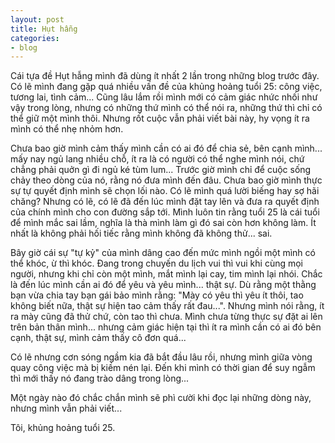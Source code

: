 ```yaml
---
layout: post
title: Hụt hẫng
categories:
- blog
---
```


Cái tựa đề Hụt hẫng mình đã dùng ít nhất 2 lần trong những blog trước đây. Có lẽ mình đang gặp quá nhiều vấn đề của khủng hoảng tuổi 25: công việc, tương lai, tình cảm... Cũng lâu lắm rồi mình mới có cảm giác nhức nhối như vậy trong lòng, nhưng có những thứ mình có thể nói ra, những thứ thì chỉ có thể giữ một mình thôi. Nhưng rốt cuộc vẫn phải viết bài này, hy vọng ít ra mình có thể nhẹ nhỏm hơn. 

Chưa bao giờ mình cảm thấy mình cần có ai đó để chia sẻ, bên cạnh mình... mấy nay ngủ lang nhiều chỗ, ít ra là có người có thể nghe mình nói, chứ chẳng phải quởn gì đi ngủ ké tùm lum... Trước giờ mình chỉ để cuộc sống chảy theo dòng của nó, rằng nó đưa mình đến đâu. Chưa bao giờ mình thực sự tự quyết định mình sẽ chọn lối nào. Có lẽ mình quá lười biếng hay sợ hãi chăng? Nhưng có lẽ, có lẽ đã đến lúc mình đặt tay lên và đưa ra quyết định của chính mình cho con đường sắp tới. Mình luôn tin rằng tuổi 25 là cái tuổi để mình mắc sai lầm, nghĩa là thà mình làm gì đó sai còn hơn không làm. Ít nhất là không phải hối tiếc rằng mình không đã không thử... sai. 

Bây giờ cái sự "tự kỷ" của mình dâng cao đến mức mình ngồi một mình có thể khóc, ừ thì khóc. Đang trong chuyến du lịch vui thì vui khi cùng mọi người, nhưng khi chỉ còn một mình, mắt mình lại cay, tim mình lại nhói. Chắc là đến lúc mình cần ai đó để yêu và yêu mình... thật sự. Dù rằng một thằng bạn vừa chia tay bạn gái bảo mình rằng: "Mày có yêu thì yêu ít thôi, tao không biết nữa, thật sự hiện tao cảm thấy rất đau...". Nhưng mình nói rằng, ít ra mày cũng đã thử chứ, còn tao thì chưa. Mình chưa từng thực sự đặt ai lên trên bản thân mình... nhưng cảm giác hiện tại thì ít ra mình cần có ai đó bên cạnh, thật sự, mình cảm thấy cô đơn quá...

Có lẽ nhưng cơn sóng ngầm kia đã bắt đầu lâu rồi, nhưng mình giữa vòng quay công việc mà bị kiềm nén lại. Đến khi mình có thời gian để suy ngẫm thì mới thấy nó đang trào dâng trong lòng...

Một ngày nào đó chắc chắn mình sẽ phì cười khi đọc lại những dòng này, nhưng mình vẫn phải viết...

Tôi, khủng hoảng tuổi 25.